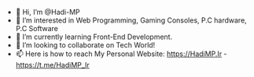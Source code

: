 - 👋 Hi, I’m @Hadi-MP
- 👀 I’m interested in Web Programming, Gaming Consoles, P.C hardware, P.C Software
- 🌱 I’m currently learning Front-End Development.
- 💞️ I’m looking to collaborate on Tech World!
- 📫 Here is how to reach My Personal Website: https://HadiMP.Ir  - https://t.me/HadiMP_Ir  


<!---
Hadi-MP/Hadi-MP is a ✨ special ✨ repository because its `README.md` (this file) appears on your GitHub profile.
You can click the Preview link to take a look at your changes.
--->
